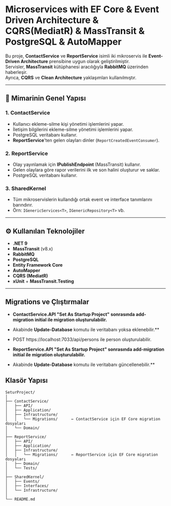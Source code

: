 ﻿# Microservices with EF Core & Event Driven Architecture & CQRS(MediatR) & MassTransit & PostgreSQL & AutoMapper

Bu proje, **ContactService** ve **ReportService** isimli iki mikroservis ile **Event-Driven Architecture** prensibine uygun olarak geliştirilmiştir.  
Servisler, **MassTransit** kütüphanesi aracılığıyla **RabbitMQ** üzerinden haberleşir.  
Ayrıca, **CQRS** ve **Clean Architecture** yaklaşımları kullanılmıştır.

---

## 📌 Mimarinin Genel Yapısı

### 1. **ContactService**
- Kullanıcı ekleme-silme kişi yönetimi işlemlerini yapar. 
- İletişim bilgilerini ekleme-silme yönetimi işlemlerini yapar.
- PostgreSQL veritabanı kullanır.
- **ReportService**'ten gelen olayları dinler (`ReportCreatedEventConsumer`).

### 2. **ReportService**
- Olay yayınlamak için **IPublishEndpoint** (MassTransit) kullanır.
- Gelen olaylara göre rapor verilerini ilk ve son halini oluşturur ve saklar.
- PostgreSQL veritabanı kullanır.

### 3. **SharedKernel**
- Tüm mikroservislerin kullandığı ortak event ve interface tanımlarını barındırır.
- Örn: `IGenericServices<T>`, `IGenericRepository<T>` vb.

---

## ⚙️ Kullanılan Teknolojiler

- **.NET 9**
- **MassTransit** (v8.x)
- **RabbitMQ**
- **PostgreSQL**
- **Entity Framework Core**
- **AutoMapper**
- **CQRS (MediatR)**
- **xUnit** + **MassTransit.Testing**

---
## Migrations ve Çlıştırmalar
- **ContactService.API "Set As Startup Project" sonrasında  add-migration initial ile migration oluşturulabilir.**
- Akabinde **Update-Database** komutu ile veritabanı yoksa eklenebilir.**
- POST https://localhost:7033/api/persons ile person oluşturulabilir.

- **ReportService.API "Set As Startup Project" sonrasında  add-migration initial ile migration oluşturulabilir.**
- Akabinde **Update-Database** komutu ile veritabanı güncellenebilir.**


## Klasör Yapısı
```
SeturProject/
│
├── ContactService/
│   ├── API/
│   ├── Application/
│   ├── Infrastructure/
│   │   └── Migrations/      ← ContactService için EF Core migration dosyaları
│   └── Domain/
│
├── ReportService/
│   ├── API/
│   ├── Application/
│   ├── Infrastructure/
│   │   └── Migrations/      ← ReportService için EF Core migration dosyaları
│   ├── Domain/
│   └── Tests/
│
├── SharedKernel/
│   ├── Events/
│   ├── Interfaces/
│   └── Infrastructure/
│
└── README.md
```


